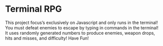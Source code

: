 # Terminal RPG
<p>This project focus’s exclusively on Javascript and only runs in the terminal! You must defeat enemies to escape by typing in commands in the terminal! It uses randomly generated numbers to produce enemies, weapon drops, hits and misses, and difficulty! Have Fun!</p>
